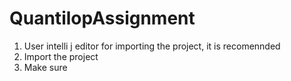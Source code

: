 # QuantilopAssignment


1. User intelli j editor for importing the project, it is recomennded
2. Import the project 
3. Make sure 
